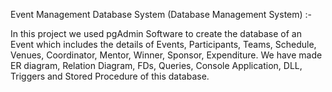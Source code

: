 Event Management Database System (Database Management System) :- 

  In this project we used pgAdmin Software to create the database of an Event which includes the details of Events, Participants, Teams, Schedule, Venues, Coordinator, Mentor, Winner, Sponsor, Expenditure. We have made ER diagram, Relation Diagram, FDs, Queries, Console Application, DLL, Triggers and Stored Procedure of this database.
